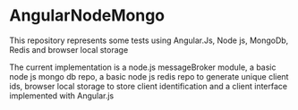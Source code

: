 AngularNodeMongo
================

This repository represents some tests using Angular.Js, Node js, MongoDb, Redis and browser local storage

The current implementation is a node.js messageBroker module, a basic node js mongo db repo, a basic node js redis repo to generate unique client ids, browser local storage to store client identification and a client interface implemented with Angular.js
